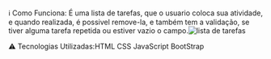 ℹ️ Como Funciona: 
É uma lista de tarefas, que o usuario coloca sua atividade, e quando realizada, é possivel remove-la, e também tem a validação, se tiver alguma tarefa repetida ou estiver vazio o campo.![lista de tarefas](https://github.com/victorlinaress/lista-de-tarefas/assets/138537535/2865cd51-9573-457c-9e6a-9d864ec9cd46)

⚠️ Tecnologias Utilizadas:HTML CSS JavaScript BootStrap
